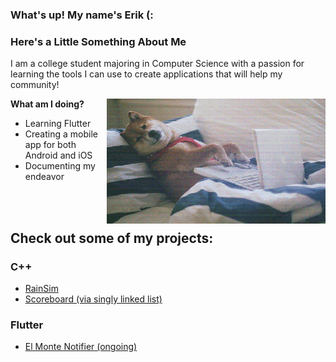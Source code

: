 ### What's up! My name's Erik (:

### Here's a Little Something About Me
I am a college student majoring in Computer Science with a passion for learning the tools I can use to create applications that will help my community! 

<img align="right" src="https://github.com/erik-argueta/erik-argueta/blob/main/readmeGIfs/shiba.gif" width="350" height="200" />

**What am I doing?**
- Learning Flutter
- Creating a mobile app for both Android and iOS
- Documenting my endeavor

<br />
<br />

## Check out some of my projects:
### C++
- <a href="https://github.com/erik-argueta/projects/tree/main/cpp/complex/RainSim">RainSim</a>
- <a href="https://github.com/erik-argueta/projects/tree/main/cpp/data-structures/scoreboard/singly-linked-list">Scoreboard (via singly linked list)</a>

### Flutter
- <a href="https://github.com/erik-argueta/projects/tree/main/App-Idea">El Monte Notifier (ongoing)</a>

<!---
erik-argueta/erik-argueta is a ✨ special ✨ repository because its `README.md` (this file) appears on your GitHub profile.
You can click the Preview link to take a look at your changes.
--->
